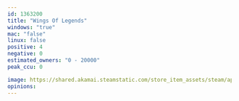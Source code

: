 ```yaml
---
id: 1363200
title: "Wings Of Legends"
windows: "true"
mac: "false"
linux: false
positive: 4
negative: 0
estimated_owners: "0 - 20000"
peak_ccu: 0

image: https://shared.akamai.steamstatic.com/store_item_assets/steam/apps/1363200/header.jpg?t=1602176714
opinions:
---
```

